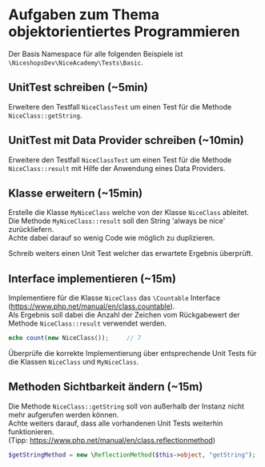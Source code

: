 # Aufgaben zum Thema objektorientiertes Programmieren

Der Basis Namespace für alle folgenden Beispiele ist `\NiceshopsDev\NiceAcademy\Tests\Basic`.

## UnitTest schreiben (~5min)
Erweitere den Testfall `NiceClassTest` um einen Test für die Methode `NiceClass::getString`.

## UnitTest mit Data Provider schreiben (~10min)
Erweitere den Testfall `NiceClassTest` um einen Test für die Methode `NiceClass::result` 
mit Hilfe der Anwendung eines Data Providers.

## Klasse erweitern (~15min)
Erstelle die Klasse `MyNiceClass` welche von der Klasse `NiceClass` ableitet.\
Die Methode `MyNiceClass::result` soll den String 'always be nice' zurückliefern.\
Achte dabei darauf so wenig Code wie möglich zu duplizieren.

Schreib weiters einen Unit Test welcher das erwartete Ergebnis überprüft.

## Interface implementieren (~15m)
Implementiere für die Klasse `NiceClass` das `\Countable` Interface (https://www.php.net/manual/en/class.countable).\
Als Ergebnis soll dabei die Anzahl der Zeichen vom Rückgabewert der Methode `NiceClass::result` verwendet werden.
```php
echo count(new NiceClass());     // 7
```

Überprüfe die korrekte Implementierung über entsprechende Unit Tests für die Klassen `NiceClass` und `MyNiceClass`.

## Methoden Sichtbarkeit ändern (~15m)
Die Methode `NiceClass::getString` soll von außerhalb der Instanz nicht mehr aufgerufen werden können.\
Achte weiters darauf, dass alle vorhandenen Unit Tests weiterhin funktionieren.\
 (Tipp: https://www.php.net/manual/en/class.reflectionmethod)
```php
$getStringMethod = new \ReflectionMethod($this->object, "getString");
```
